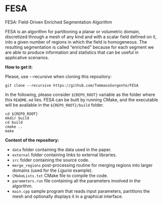 # FESA

FESA: Field-Driven Enriched Segmentation Algorithm

FESA is an algorithm for partitioning a planar or volumetric domain, discretized through a mesh of any kind and with a scalar field defined on it, into a given number of regions in which the field is homogeneous. The resulting segmentation is called “enriched” because for each segment we are able to produce information and statistics that can be useful in applicative scenarios.

**How to get it:** 

Please, use --recursive when cloning this repository:

```
git clone --recursive https://github.com/TommasoSorgente/FESA
```

In the following, please consider `${REPO_ROOT}` variable as the folder where this `README.md` lies. 
FESA can be built by running CMake, and the executable will be available in the `${REPO_ROOT}/build` folder.

```
cd ${REPO_ROOT}
mkdir build
cd build
cmake ..
make
```

**Content of the repository:**

 - `data` folder containing the data used in the paper.
 - `external` folder containing links to external libraries.
 - `src` folder containing the source code.
 - `merge_regions` post-processing routine for merging regions into larger domains (used for the _Liguria_ example).
 - `CMakeLists.txt` CMake file to compile the code.
 - `parameters.run` file containing all the parameters involved in the algorithm.
 - `main.cpp` sample program that reads input parameters, partitions the mesh and optionally displays it in a graphical interface.
